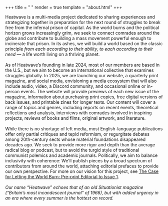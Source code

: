 +++
title = " "
render = true
template = "about.html"
+++


Heatwave is a multi-media project dedicated to sharing experiences and strategizing together in preparation for the next round of struggles to break free from the infernal prison of capital. As the world burns and the political horizon grows increasingly grim, we seek to connect comrades around the globe and contribute to building a mass movement powerful enough to incinerate that prison. In its ashes, we will build a world based on the classic principle _from each according to their ability, to each according to their need_ &mdash; a life worth living on a thriving planet. \
\
As of Heatwave’s founding in late 2024, most of our members are based in the U.S., but we aim to become an international collective that examines struggles globally. In 2025, we are launching our website, a quarterly print magazine, and social media, envisioning a media ecosystem that will also include audio, video, a Discord community, and occasional online or in-person events. The website will provide previews of each new issue of the magazine, information about purchasing print copies, free digital versions of back issues, and printable zines for longer texts. Our content will cover a range of topics and genres, including reports on recent events, theoretical reflections and analysis, interviews with comrades involved in inspiring projects, reviews of books and films, original artwork, and literature. \
\
While there is no shortage of left media, most English-language publications offer only partial critiques and tepid reformism, or regurgitate debates among 20th-century sects whose material foundations disappeared decades ago. We seek to provide more rigor and depth than the average radical blog or podcast, but to avoid the turgid style of traditional communist polemics and academic journals. Politically, we aim to balance inclusivity with coherence: We'll publish pieces by a broad spectrum of contributors from around the world, attaching editorial prefaces to provide our own perspective. For more on our vision for this project, see [The Case for Letting the World Burn: Pre-print Editorial to Issue 1](https://heatwavemag.info/blog/preprint-editorial-031125/). \
\
*Our name “Heatwave” echoes that of an old Situationist magazine (“Britain’s most incandescent journal" of 1966), but with added urgency in an era where every summer is the hottest on record.* 

&nbsp;
